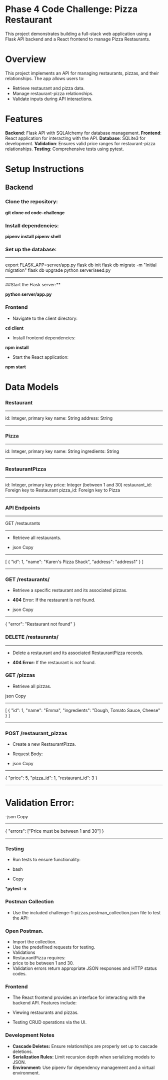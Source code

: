 # Phase 4 Code Challenge: Pizza Restaurant

This project demonstrates building a full-stack web application using a Flask API backend and a React frontend to manage Pizza Restaurants.

# Overview
This project implements an API for managing restaurants, pizzas, and their relationships. The app allows users to:

- Retrieve restaurant and pizza data.
- Manage restaurant-pizza relationships.
- Validate inputs during API interactions.

# Features
**Backend**: Flask API with SQLAlchemy for database management.
**Frontend**: React application for interacting with the API.
**Database**: SQLite3 for development.
**Validation**: Ensures valid price ranges for restaurant-pizza relationships.
**Testing**: Comprehensive tests using pytest.

# Setup Instructions
## Backend
### Clone the repository:

**git clone <repository-url>**
**cd code-challenge**

### Install dependencies:

**pipenv install**
**pipenv shell**

### Set up the database:

***
export FLASK_APP=server/app.py
flask db init
flask db migrate -m "Initial migration"
flask db upgrade
python server/seed.py
***
##Start the Flask server:**

**python server/app.py**

### Frontend
- Navigate to the client directory:

**cd client**
- Install frontend dependencies:

**npm install**
- Start the React application:

**npm start**


# Data Models
### Restaurant
***
id: Integer, primary key
name: String
address: String
***
### Pizza
***
id: Integer, primary key
name: String
ingredients: String
****

### RestaurantPizza
***
id: Integer, primary key
price: Integer (between 1 and 30)
restaurant_id: Foreign key to Restaurant
pizza_id: Foreign key to Pizza
***

### API Endpoints
***
GET /restaurants
***
- Retrieve all restaurants.

- json
Copy
***
[
  {
    "id": 1,
    "name": "Karen's Pizza Shack",
    "address": "address1"
  }
]
***
### GET /restaurants/<id>
- Retrieve a specific restaurant and its associated pizzas.

- **404** Error: If the restaurant is not found.
- json
Copy
***
{
  "error": "Restaurant not found"
}
### DELETE /restaurants/<id>
***
- Delete a restaurant and its associated RestaurantPizza records.

- **404 Error:** If the restaurant is not found.
### GET /pizzas
- Retrieve all pizzas.

json
Copy
***
[
  {
    "id": 1,
    "name": "Emma",
    "ingredients": "Dough, Tomato Sauce, Cheese"
  }
]
***
### POST /restaurant_pizzas
- Create a new RestaurantPizza.

- Request Body:
- json
Copy
***
{
  "price": 5,
  "pizza_id": 1,
  "restaurant_id": 3
}
***
# Validation Error:
-json
Copy
***
{
  "errors": ["Price must be between 1 and 30"]
}
***
### Testing
- Run tests to ensure functionality:

- bash
- Copy

***pytest -x**

### Postman Collection
- Use the included challenge-1-pizzas.postman_collection.json file to test the API:

### Open Postman.
- Import the collection.
- Use the predefined requests for testing.
- Validations
- RestaurantPizza requires:
- price to be between 1 and 30.
- Validation errors return appropriate JSON responses and HTTP status codes.
### Frontend
- The React frontend provides an interface for interacting with the backend API. Features include:

- Viewing restaurants and pizzas.
- Testing CRUD operations via the UI.
### Development Notes
- **Cascade Deletes:** Ensure relationships are properly set up to cascade deletions.
- **Serialization Rules:** Limit recursion depth when serializing models to JSON.
- **Environment:** Use pipenv for dependency management and a virtual environment.
